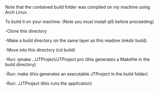 Note that the contained build folder was compiled on my machine using Arch Linux. 

To build it on your machine: (Note you must install qt5 before proceeding)

-Clone this directory

-Make a build directory on the same layer as this readme (mkdir build)

-Move into this directory (cd build)

-Run: qmake ../JTProject/JTProject.pro  (this generates a Makefile in the build directory)

-Run: make (this generates an executable JTProject in the build folder)

-Run: ./JTProject (this runs the application)
